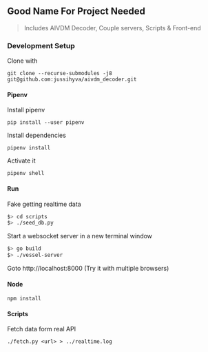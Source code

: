 ## Good Name For Project Needed
> Includes AIVDM Decoder, Couple servers, Scripts & Front-end

### Development Setup

Clone with

```
git clone --recurse-submodules -j8 git@github.com:jussihyva/aivdm_decoder.git
```

#### Pipenv

Install pipenv

`pip install --user pipenv`

Install dependencies

`pipenv install`

Activate it

`pipenv shell`


#### Run
Fake getting realtime data

```sh
$> cd scripts
$> ./seed_db.py
```

Start a websocket server in a new terminal window
```sh
$> go build
$> ./vessel-server
```
Goto http://localhost:8000 (Try it with multiple browsers)

#### Node

`npm install`

#### Scripts
Fetch data form real API

`./fetch.py <url> > ../realtime.log`